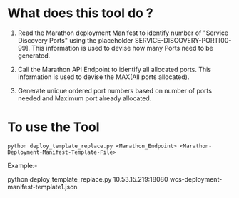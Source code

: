 # What does this tool do ?

1. Read the Marathon deployment Manifest to identify number of "Service Discovery Ports" using the placeholder SERVICE-DISCOVERY-PORT[00-99]. 
This information is used to devise how many Ports need to be generated. 

2. Call the Marathon API Endpoint to identify all allocated ports. This information is used to devise the MAX(All ports allocated). 

3. Generate unique ordered port numbers based on number of ports needed and Maximum port already allocated. 


# To use the Tool

```
python deploy_template_replace.py <Marathon_Endpoint> <Marathon-Deployment-Manifest-Template-File>
```

Example:- 

python deploy_template_replace.py 10.53.15.219:18080 wcs-deployment-manifest-template1.json